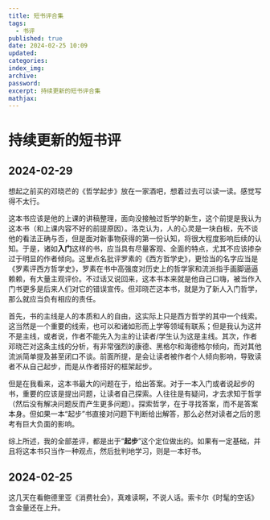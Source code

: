 ```yaml
---
title: 短书评合集
tags:
  - 书评
published: true
date: 2024-02-25 10:09
updated:
categories:
index_img:
archive:
password:
excerpt: 持续更新的短书评合集
mathjax:
---
```


# 持续更新的短书评

<!--  TODO:《不能承受的生命之轻》 -->

## 2024-02-29

想起之前买的邓晓芒的《哲学起步》放在一家酒吧，想着过去可以读一读。感觉写得不太行。

这本书应该是他的上课的讲稿整理，面向没接触过哲学的新生，这个前提是我认为这本书（和上课内容不好的前提原因）。洛克认为，人的心灵是一块白板，先不谈他的看法正确与否，但是面对新事物获得的第一份认知，将很大程度影响后续的认知。于是，诸如**入门**这样的书，应当具有尽量客观、全面的特点，尤其不应该掺杂过于明显的作者倾向。这里点名批评罗素的《西方哲学史》，更恰当的名字应当是《罗素评西方哲学史》，罗素在书中高强度对历史上的哲学家和流派指手画脚逼逼赖赖，有大量主观评价。不过话又说回来，这本书本来就是他自己口嗨，被当作入门书更多是后来人们对它的错误宣传。但邓晓芒这本书，就是为了新人入门哲学，那么就应当负有相应的责任。

首先，书的主线是人的本质和人的自由，这实际上只是西方哲学的其中一个线索。这当然是一个重要的线索，也可以和诸如形而上学等领域有联系；但是我认为这并不是主线，或者说，作者不能先入为主的让读者/学生认为这是主线。其次，作者邓晓芒对这条主线的分析，有非常强烈的康德、黑格尔和海德格尔倾向，而对其他流派简单提及甚至闭口不谈。前面所提，是会让读者被作者个人倾向影响，导致读者不从自己起步，而是从作者搭好的框架起步。

但是在我看来，这本书最大的问题在于，给出答案。对于一本入门或者说起步的书，重要的应该是提出问题，让读者自己探索。人往往是有疑问，才去求知于哲学（然后没有解决问题反而产生更多问题）。探索哲学，在于寻找答案，而不是答案本身。但如果一本“起步”书直接对问题下判断给出解答，那么必然对读者之后的思考有巨大负面的影响。

综上所述，我的全部差评，都是出于“**起步**”这个定位做出的。如果有一定基础，并且将这本书只当作一种观点，然后批判地学习，则是一本好书。

## 2024-02-25

这几天在看鲍德里亚《消费社会》，真难读啊，不说人话。索卡尔《时髦的空话》含金量还在上升。
